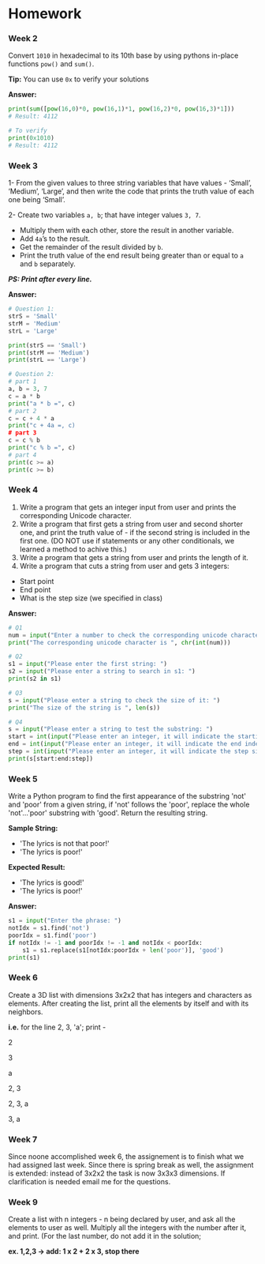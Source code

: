 # Homework

### Week 2

Convert ```1010``` in hexadecimal to its 10th base by using pythons in-place functions ```pow()``` and ```sum()```.

**Tip:** You can use ```0x``` to verify your solutions

**Answer:**

```python
print(sum([pow(16,0)*0, pow(16,1)*1, pow(16,2)*0, pow(16,3)*1]))
# Result: 4112

# To verify
print(0x1010)
# Result: 4112
```

### Week 3

1- From the given values to three string variables that have values - ‘Small’, ‘Medium’, ‘Large’, and then write the code that prints the truth value of each one being ‘Small’.

2- Create two variables ```a, b```; that have integer values ```3, 7```. 
  - Multiply them with each other, store the result in another variable. 
  - Add ```4a```’s to the result. 
  - Get the remainder of the result divided by ```b```.
  - Print the truth value of the end result being greater than or equal to ```a``` and ```b``` separately.

***PS: Print after every line.***

**Answer:**

```python
# Question 1:
strS = 'Small'
strM = 'Medium'
strL = 'Large'

print(strS == 'Small')
print(strM == 'Medium')
print(strL == 'Large')

# Question 2:
# part 1
a, b = 3, 7
c = a * b
print("a * b =", c)
# part 2
c = c + 4 * a
print("c + 4a =, c)
# part 3
c = c % b
print("c % b =", c)
# part 4
print(c >= a)
print(c >= b)
```


### Week 4

1. Write a program that gets an integer input from user and prints the corresponding Unicode character.
2. Write a program that first gets a string from user and second shorter one, and print the truth value of - if the second string is included in the first one. (DO NOT use if statements or any other conditionals, we learned a method to achive this.)
3. Write a program that gets a string from user and prints the length of it.
4. Write a program that cuts a string from user and gets 3 integers:
  - Start point
  - End point
  - What is the step size (we specified in class)

**Answer:**

```python
# Q1
num = input("Enter a number to check the corresponding unicode character: ")
print("The corresponding unicode character is ", chr(int(num)))

# Q2
s1 = input("Please enter the first string: ")
s2 = input("Please enter a string to search in s1: ")
print(s2 in s1)

# Q3
s = input("Please enter a string to check the size of it: ")
print("The size of the string is ", len(s))

# Q4 
s = input("Please enter a string to test the substring: ")
start = int(input("Please enter an integer, it will indicate the starting index for the substring: "))
end = int(input("Please enter an integer, it will indicate the end index for the substring: "))
step = int(input("Please enter an integer, it will indicate the step size for creating the substring: "))
print(s[start:end:step])
```


### Week 5

Write a Python program to find the first appearance of the substring 'not' and 'poor' from a given string, if 'not' follows the 'poor', replace the whole 'not'...'poor' substring with 'good'. Return the resulting string.

**Sample String:**
- 'The lyrics is not that poor!'
- 'The lyrics is poor!'

**Expected Result:** 
- 'The lyrics is good!'
- 'The lyrics is poor!'

**Answer:**

```python
s1 = input("Enter the phrase: ")
notIdx = s1.find('not')
poorIdx = s1.find('poor')
if notIdx != -1 and poorIdx != -1 and notIdx < poorIdx:	
	s1 = s1.replace(s1[notIdx:poorIdx + len('poor')], 'good')
print(s1)
```

### Week 6

Create a 3D list with dimensions 3x2x2 that has integers and characters as elements. After creating the list, print all the elements by itself and with its neighbors.

**i.e.** for the line 2, 3, 'a'; print - 

2

3

a

2, 3

2, 3, a

3, a

### Week 7

Since noone accomplished week 6, the assignement is to finish what we had assigned last week. Since there is spring break as well, the assignment is extended: instead of 3x2x2 the task is now 3x3x3 dimensions. If clarification is needed email me for the questions.

### Week 9

Create a list with n integers - n being declared by user, and ask all the elements to user as well. Multiply all the integers with the number after it, and print. (For the last number, do not add it in the solution; 

**ex. 1,2,3 -> add: 1 x 2 + 2 x 3, stop there**